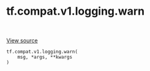 <div itemscope itemtype="http://developers.google.com/ReferenceObject">
<meta itemprop="name" content="tf.compat.v1.logging.warn" />
<meta itemprop="path" content="Stable" />
</div>

# tf.compat.v1.logging.warn

<!-- Insert buttons and diff -->

<table class="tfo-notebook-buttons tfo-api nocontent" align="left">

</table>

<a target="_blank" class="external" href="/code/stable/tensorflow/python/platform/tf_logging.py">View source</a>





<pre class="devsite-click-to-copy prettyprint lang-py tfo-signature-link">
<code>tf.compat.v1.logging.warn(
    msg, *args, **kwargs
)
</code></pre>



<!-- Placeholder for "Used in" -->
